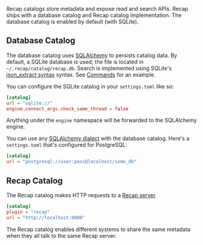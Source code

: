 Recap catalogs store metadata and expose read and search APIs. Recap ships with a database catalog and Recap catalog implementation. The database catalog is enabled by default (with SQLite).

## Database Catalog

The database catalog uses [SQLAlchemy](https://www.sqlalchemy.org/) to persists catalog data. By default, a SQLite database is used; the file is located in `~/.recap/catalog/recap.db`. Search is implemented using SQLite's [json_extract syntax](https://www.sqlite.org/json1.html#the_json_extract_function) syntax. See [Commands](commands.md) for an example.

You can configure the SQLite catalog in your `settings.toml` like so:

```toml
[catalog]
url = "sqlite://"
engine.connect_args.check_same_thread = false
```

Anything under the `engine` namespace will be forwarded to the SQLAlchemy engine.

You can use any [SQLAlchemy dialect](https://docs.sqlalchemy.org/en/14/dialects/) with the database catalog. Here's a `settings.toml` that's configured for PostgreSQL:

```toml
[catalog]
url = "postgresql://user:pass@localhost/some_db"
```

## Recap Catalog

The Recap catalog makes HTTP requests to a [Recap server](server.md).

```toml
[catalog]
plugin = "recap"
url = "http://localhost:8000"
```

The Recap catalog enables different systems to share the same metadata when they all talk to the same Recap server.